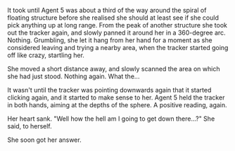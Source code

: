 It took until Agent 5 was about a third of the way around the spiral of floating structure before she realised she should at least see if she could pick anything up at long range. From the peak of another structure she took out the tracker again, and slowly panned it around her in a 360-degree arc. Nothing. Grumbling, she let it hang from her hand for a moment as she considered leaving and trying a nearby area, when the tracker started going off like crazy, startling her.

She moved a short distance away, and slowly scanned the area on which she had just stood. Nothing again. What the...

It wasn't until the tracker was pointing downwards again that it started clicking again, and it started to make sense to her. Agent 5 held the tracker in both hands, aiming at the depths of the sphere. A positive reading, again.

Her heart sank. "Well how the hell am I going to get down there...?" She said, to herself.

She soon got her answer.